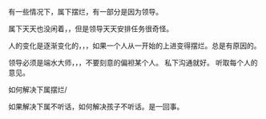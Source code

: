 有一些情况下，属下摆烂，有一部分是因为领导。

属下天天也没闲着，，但是领导天天安排任务很奇怪。

人的变化是逐渐变化的，，，如果一个人从一开始的上进变得摆烂。总是有原因的。



领导必须是端水大师，，，不要刻意的偏袒某个人。
私下沟通就好。
听取每个人的意见。


如何解决下属摆烂/


如果解决下属不听话，如何解决孩子不听话。是一回事。

